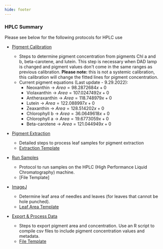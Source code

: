 ```yaml
---
hide: footer
---
```


### HPLC Summary

Please see below for the following protocols for HPLC use

* [Pigment Calibration](https://cavender-bares-lab.github.io/Data-management-lab/protocols/pigment_calibration/)
    * Steps to determine pigment concentration from pigments Chl a and b, beta-carotene, and lutein. This step is necessary when DAD lamp is changed and pigment values don't come in the same ranges as previous calibration. **Please note:** this is not a systemic calibration, this calibration will change the fitted lines for pigment concentration. 
    * Current pigment equations (Last update - 9.29.2022):
        + Neoxanthin -> $Area = 98.2872684x + 0$
        + Violaxanthin -> $Area = 107.0247492x + 0$
        + Antheraxanthin -> $Area = 118.748979x + 0$
        + Lutein -> $Area = 122.088997x +0$
        + Zeaxanthin -> $Area = 128.514202x + 0$
        + Chlorophyll b -> $Area = 36.0649618x +0$
        + Chlorophyll a -> $Area = 19.6773059x + 0$
        + Beta-carotene -> $Area = 121.044949x + 0$

* [Pigment Extraction](https://cavender-bares-lab.github.io/Data-management-lab/protocols/pigment_extraction)
    * Detailed steps to process leaf samples for pigment extraction
    * [Extraction Template](https://docs.google.com/spreadsheets/d/1QPHQzdJdP6NZR6k2inDp37g0YwTTxf9h/edit?usp=sharing&ouid=117278050553426340443&rtpof=true&sd=true)
      
* [Run Samples](https://cavender-bares-lab.github.io/Data-management-lab/protocols/hplc_run_samples)
    * Protocol to run samples on the HPLC (High Performance Liquid Chromatography) machine.
    * [File Template]
      
* [ImageJ](https://cavender-bares-lab.github.io/Data-management-lab/protocols/hplc_imagej)
    * Determine leaf area of needles and leaves (for leaves that cannot be hole punched).
    * [Leaf Area Template]()

* [Export & Process Data](https://cavender-bares-lab.github.io/Data-management-lab/protocols/hplc_export_data)
    * Steps to export pigment area and concentration. Use an R script to compile csv files to include pigment concentration values and metadata.
    * [File Template]()